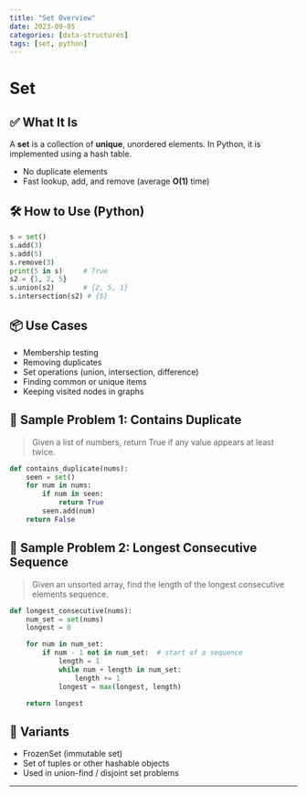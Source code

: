 ```yaml
---
title: "Set Overview"
date: 2023-09-05
categories: [data-structures]
tags: [set, python]
---
```


# Set

## ✅ What It Is

A **set** is a collection of **unique**, unordered elements. In Python, it is implemented using a hash table.

- No duplicate elements
- Fast lookup, add, and remove (average **O(1)** time)

## 🛠️ How to Use (Python)

```python
s = set()
s.add(3)
s.add(5)
s.remove(3)
print(5 in s)     # True
s2 = {1, 2, 5}
s.union(s2)       # {2, 5, 1}
s.intersection(s2) # {5}
```

## 📦 Use Cases

- Membership testing
- Removing duplicates
- Set operations (union, intersection, difference)
- Finding common or unique items
- Keeping visited nodes in graphs

## 📘 Sample Problem 1: Contains Duplicate

> Given a list of numbers, return True if any value appears at least twice.

```python
def contains_duplicate(nums):
    seen = set()
    for num in nums:
        if num in seen:
            return True
        seen.add(num)
    return False
```

## 📘 Sample Problem 2: Longest Consecutive Sequence

> Given an unsorted array, find the length of the longest consecutive elements sequence.

```python
def longest_consecutive(nums):
    num_set = set(nums)
    longest = 0

    for num in num_set:
        if num - 1 not in num_set:  # start of a sequence
            length = 1
            while num + length in num_set:
                length += 1
            longest = max(longest, length)

    return longest
```

## 🔁 Variants

- FrozenSet (immutable set)
- Set of tuples or other hashable objects
- Used in union-find / disjoint set problems

---

